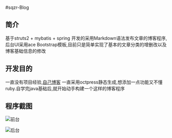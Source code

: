 #sqzr-Blog

## 简介
基于struts2 + mybatis + spring 开发的采用Markdown语法发布文章的博客程序,后台UI采用ace Bootstrap模板,目前只是简单实现了基本的文章分类的增删改以及博客基础信息的修改

## 开发目的
一直没有项目经验,[自己博客](http://sqzr.cc) 一直采用octpress静态生成,想添加一点功能又不懂ruby.自学完java基础后,就开始动手构建一个这样的博客程序

## 程序截图

![前台](http://dn-sqzr.qbox.me/coding_1.png)

![后台](http://dn-sqzr.qbox.me/coding_2.png)


